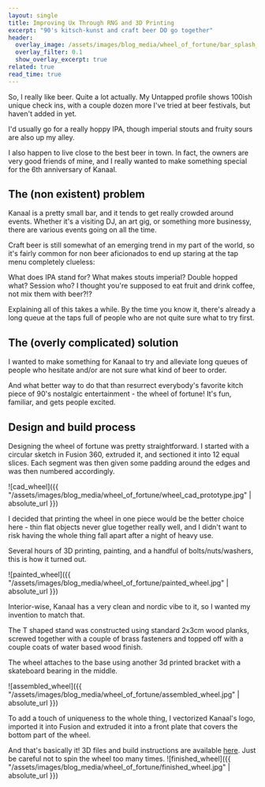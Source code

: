 ```yaml
---
layout: single
title: Improving Ux Through RNG and 3D Printing
excerpt: "90's kitsch-kunst and craft beer DO go together"
header:
  overlay_image: /assets/images/blog_media/wheel_of_fortune/bar_splash_2.jpg
  overlay_filter: 0.1
  show_overlay_excerpt: true
related: true
read_time: true
---
```


So, I really like beer. Quite a lot actually. My Untapped profile shows 100ish unique check ins, with a couple dozen more I've tried at beer festivals, but haven't added in yet.

I'd usually go for a really hoppy IPA, though imperial stouts and fruity sours are also up my alley.

I also happen to live close to the best beer in town. In fact, the owners are very good friends of mine, and I really wanted to make something special for the 6th anniversary of Kanaal.

## The (non existent) problem

Kanaal is a pretty small bar, and it tends to get really crowded around events. Whether it's a visiting DJ, an art gig, or something more businessy, there are various events going on all the time.

Craft beer is still somewhat of an emerging trend in my part of the world, so it's fairly common for non beer aficionados to end up staring at the tap menu completely clueless:

What does IPA stand for? What makes stouts imperial? Double hopped what? Session who? I thought you're supposed to eat fruit and drink coffee, not mix them with beer?!?

Explaining all of this takes a while. By the time you know it, there's already a long queue at the taps full of people who are not quite sure what to try first.

## The (overly complicated) solution

I wanted to make something for Kanaal to try and alleviate long queues of people who hesitate and/or are not sure what kind of beer to order.

And what better way to do that than resurrect everybody's favorite kitch piece of 90's nostalgic entertainment - the wheel of fortune! It's fun, familiar, and gets people excited.

## Design and build process

Designing the wheel of fortune was pretty straightforward. I started with a circular sketch in Fusion 360, extruded it, and sectioned it into 12 equal slices. Each segment was then given some padding around the edges and was then numbered accordingly.

![cad_wheel]({{ "/assets/images/blog_media/wheel_of_fortune/wheel_cad_prototype.jpg" | absolute_url }})

I decided that printing the wheel in one piece would be the better choice here - thin flat objects never glue together really well, and I didn't want to risk having the whole thing fall apart after a night of heavy use.

Several hours of 3D printing, painting, and a handful of bolts/nuts/washers, this is how it turned out.

![painted_wheel]({{ "/assets/images/blog_media/wheel_of_fortune/painted_wheel.jpg" | absolute_url }})

Interior-wise, Kanaal has a very clean and nordic vibe to it, so I wanted my invention to match that.

The T shaped stand was constructed using standard 2x3cm wood planks, screwed together with a couple of brass fasteners and topped off with a couple coats of water based wood finish.

The wheel attaches to the base using another 3d printed bracket with a skateboard bearing in the middle.

![assembled_wheel]({{ "/assets/images/blog_media/wheel_of_fortune/assembled_wheel.jpg" | absolute_url }})

To add a touch of uniqueness to the whole thing, I vectorized Kanaal's logo, imported it into Fusion and extruded it into a front plate that covers the bottom part of the wheel.

And that's basically it! 3D files and build instructions are available [here](https://www.thingiverse.com/thing:2845107).
Just be careful not to spin the wheel too many times.
![finished_wheel]({{ "/assets/images/blog_media/wheel_of_fortune/finished_wheel.jpg" | absolute_url }})
